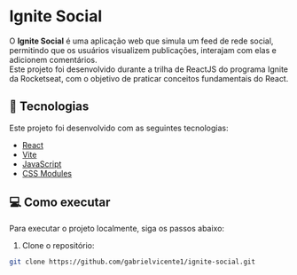 # Ignite Social

O **Ignite Social** é uma aplicação web que simula um feed de rede social, permitindo que os usuários visualizem publicações, interajam com elas e adicionem comentários.  
Este projeto foi desenvolvido durante a trilha de ReactJS do programa Ignite da Rocketseat, com o objetivo de praticar conceitos fundamentais do React.

## 🚀 Tecnologias

Este projeto foi desenvolvido com as seguintes tecnologias:

- [React](https://reactjs.org/)
- [Vite](https://vitejs.dev/)
- [JavaScript](https://developer.mozilla.org/pt-BR/docs/Web/JavaScript)
- [CSS Modules](https://github.com/css-modules/css-modules)

## 💻 Como executar

Para executar o projeto localmente, siga os passos abaixo:

1. Clone o repositório:

```bash
git clone https://github.com/gabrielvicente1/ignite-social.git
